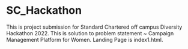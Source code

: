 # SC_Hackathon
This is project submission for Standard Chartered off campus Diversity Hackathon 2022. This is solution to problem statement ~ Campaign Management Platform for Women. 
Landing Page is index1.html.
